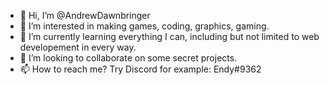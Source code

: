 - 👋 Hi, I’m @AndrewDawnbringer
- 👀 I’m interested in making games, coding, graphics, gaming.
- 🌱 I’m currently learning everything I can, including but not limited to web developement in every way.
- 💞️ I’m looking to collaborate on some secret projects.
- 📫 How to reach me? Try Discord for example: Endy#9362
